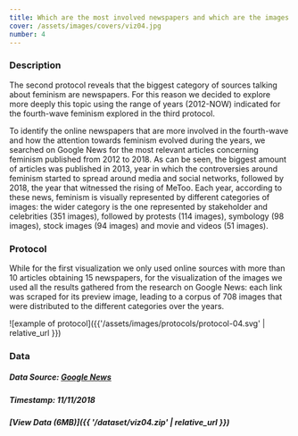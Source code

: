 ```yaml
---
title: Which are the most involved newspapers and which are the images they push to the mainstream?
cover: /assets/images/covers/viz04.jpg
number: 4
---
```

### Description
The second protocol reveals that the biggest category of sources talking about feminism are newspapers. For this reason we decided to explore more deeply this topic using the range of years (2012-NOW) indicated for the fourth-wave feminism explored in the third protocol.

To identify the online newspapers that are more involved in the fourth-wave and how the attention towards feminism evolved during the years, we searched on Google News for the most relevant articles concerning feminism published from 2012 to 2018. As can be seen, the biggest amount of articles was published in 2013, year in which the controversies around feminism started to spread around media and social networks, followed by 2018, the year that witnessed the rising of MeToo. Each year, according to these news, feminism is visually represented by different categories of images: the wider category is the one represented by stakeholder and celebrities (351 images), followed by protests (114 images), symbology (98 images), stock images (94 images) and movie and videos (51 images).

### Protocol
While for the first visualization we only used online sources with more than 10 articles obtaining 15 newspapers, for the visualization of the images we used all the results gathered from the research on Google News: each link was scraped for its preview image, leading to a corpus of 708 images that were distributed to the different categories over the years. 

![example of protocol]({{'/assets/images/protocols/protocol-04.svg' | relative_url }})



### Data
##### Data Source: [Google News](https://news.google.com/)
##### Timestamp: 11/11/2018
##### [View Data (6MB)]({{ '/dataset/viz04.zip' | relative_url }})
